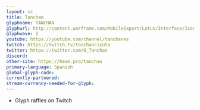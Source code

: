 ```yaml
---
layout: cc
title: Tanchan 
glyphname: TANCHAN
glyphurl: http://content.warframe.com/MobileExport/Lotus/Interface/Icons/Player/ContentCreators/Tanchan.png
glyphwave: 2
youtube: https://youtube.com/channel/tanchanes
twitch: https://twitch.tv/tanchancicuta
twitter: https://twitter.com/O_Tanchan
discord: 
other-site: https://beam.pro/tanchan
primary-language: Spanish
global-glyph-code: 
currently-partnered: 
stream-currency-needed-for-glyph: 
---
```

* Glyph raffles on Twitch
